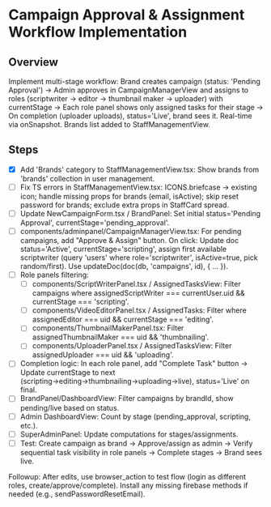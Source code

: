 # Campaign Approval & Assignment Workflow Implementation

## Overview
Implement multi-stage workflow: Brand creates campaign (status: 'Pending Approval') → Admin approves in CampaignManagerView and assigns to roles (scriptwriter → editor → thumbnail maker → uploader) with currentStage → Each role panel shows only assigned tasks for their stage → On completion (uploader uploads), status='Live', brand sees it. Real-time via onSnapshot. Brands list added to StaffManagementView.

## Steps
- [x] Add 'Brands' category to StaffManagementView.tsx: Show brands from 'brands' collection in user management.
- [ ] Fix TS errors in StaffManagementView.tsx: ICONS.briefcase → existing icon; handle missing props for brands (email, isActive); skip reset password for brands; exclude extra props in StaffCard spread.
- [ ] Update NewCampaignForm.tsx / BrandPanel: Set initial status='Pending Approval', currentStage='pending_approval'.
- [ ] components/adminpanel/CampaignManagerView.tsx: For pending campaigns, add "Approve & Assign" button. On click: Update doc status='Active', currentStage='scripting', assign first available scriptwriter (query 'users' where role='scriptwriter', isActive=true, pick random/first). Use updateDoc(doc(db, 'campaigns', id), { ... }).
- [ ] Role panels filtering:
  - [ ] components/ScriptWriterPanel.tsx / AssignedTasksView: Filter campaigns where assignedScriptWriter === currentUser.uid && currentStage === 'scripting'.
  - [ ] components/VideoEditorPanel.tsx / AssignedTasks: Filter where assignedEditor === uid && currentStage === 'editing'.
  - [ ] components/ThumbnailMakerPanel.tsx: Filter assignedThumbnailMaker === uid && 'thumbnailing'.
  - [ ] components/UploaderPanel.tsx / AssignedTasksView: Filter assignedUploader === uid && 'uploading'.
- [ ] Completion logic: In each role panel, add "Complete Task" button → Update currentStage to next (scripting→editing→thumbnailing→uploading→live), status='Live' on final.
- [ ] BrandPanel/DashboardView: Filter campaigns by brandId, show pending/live based on status.
- [ ] Admin DashboardView: Count by stage (pending_approval, scripting, etc.).
- [ ] SuperAdminPanel: Update computations for stages/assignments.
- [ ] Test: Create campaign as brand → Approve/assign as admin → Verify sequential task visibility in role panels → Complete stages → Brand sees live.

Followup: After edits, use browser_action to test flow (login as different roles, create/approve/complete). Install any missing firebase methods if needed (e.g., sendPasswordResetEmail).
